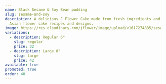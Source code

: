 ```yaml
---
name: Black Sesame & Soy Bean pudding
slug: sesame-and-soy
description: A delicious J Flower Cake made from fresh ingredients and original
  Asian flower cake recipes and designs.
image: https://res.cloudinary.com/jflower/image/upload/v1617274835/sesame-and-soy_btkwoj.jpg
variations:
  - description: Regular 6"
    slug: regular
    price: 32
  - description: Large 8"
    slug: large
    price: 42
available: true
promoted: true
order: 40
---
```

